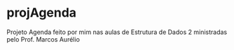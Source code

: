 # projAgenda
Projeto Agenda feito por mim nas aulas de Estrutura de Dados 2 ministradas pelo Prof. Marcos Aurélio
